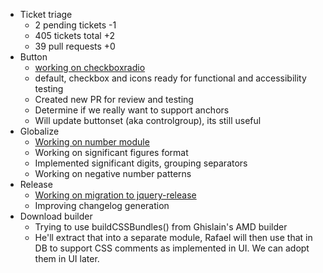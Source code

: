 * Ticket triage
  * 2 pending tickets -1
  * 405 tickets total +2
  * 39 pull requests +0
* Button
  * [working on checkboxradio](https://github.com/jquery/jquery-ui/pull/1216)
  * default, checkbox and icons ready for functional and accessibility testing
  * Created new PR for review and testing
  * Determine if we really want to support anchors
  * Will update buttonset (aka controlgroup), its still useful
* Globalize
  * [Working on number module](https://github.com/jquery/globalize/issues/200)
  * Working on significant figures format
  * Implemented significant digits, grouping separators
  * Working on negative number patterns
* Release
  * [Working on migration to jquery-release](https://github.com/jquery/jquery-ui/pull/1203)
  * Improving changelog generation
* Download builder
  * Trying to use buildCSSBundles() from Ghislain's AMD builder
  * He'll extract that into a separate module, Rafael will then use that in DB to support CSS comments as implemented in UI. We can adopt them in UI later.
